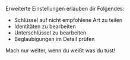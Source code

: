 [//]: # (Beachte: Bitte schreibe jeden Satz in eine eigene Zeile, Transifex wird jede Zeile in ein eigenes Übesetzungsfeld setzen!)

Erweiterte Einstellungen erlauben dir Folgendes:
* Schlüssel auf nicht empfohlene Art zu teilen
* Identitäten zu bearbeiten
* Unterschlüssel zu bearbeiten
* Beglaubigungen im Detail prüfen

Mach nur weiter, wenn du weißt was du tust!